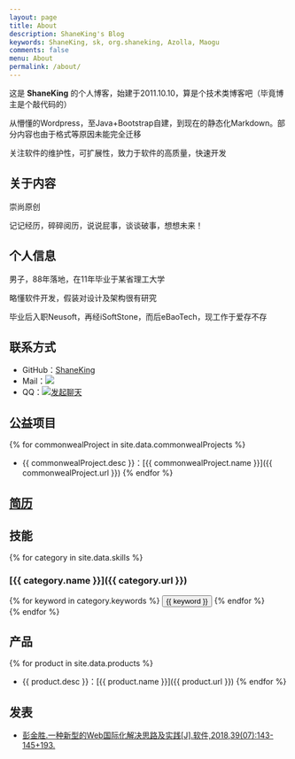 ```yaml
---
layout: page
title: About
description: ShaneKing's Blog
keywords: ShaneKing, sk, org.shaneking, Azolla, Maogu
comments: false
menu: About
permalink: /about/
---
```


这是 **ShaneKing** 的个人博客，始建于2011.10.10，算是个技术类博客吧（毕竟博主是个敲代码的）

从懵懂的Wordpress，至Java+Bootstrap自建，到现在的静态化Markdown。部分内容也由于格式等原因未能完全迁移

关注软件的维护性，可扩展性，致力于软件的高质量，快速开发

## 关于内容
崇尚原创

记记经历，碎碎阅历，说说屁事，谈谈破事，想想未来！


## 个人信息
男子，88年落地，在11年毕业于某省理工大学

略懂软件开发，假装对设计及架构很有研究

毕业后入职Neusoft，再经iSoftStone，而后eBaoTech，现工作于爱存不存


## 联系方式
* GitHub：[ShaneKing](https://github.com/ShaneKing)
* Mail：<a target="_blank" href="http://mail.qq.com/cgi-bin/qm_share?t=qm_mailme&email=5NXW19fX1dLR3KSVlcqHi4k" style="text-decoration:none;"><img src="http://rescdn.qqmail.com/zh_CN/htmledition/images/function/qm_open/ico_mailme_01.png"/></a>
* QQ：<a target="_blank" href="http://wpa.qq.com/msgrd?v=3&uin=123331658&site=qq&menu=yes"><img border="0" src="http://wpa.qq.com/pa?p=2:123331658:51" alt="发起聊天" title="发起聊天"/></a>


## 公益项目
{% for commonwealProject in site.data.commonwealProjects %}
* {{ commonwealProject.desc }}：[{{ commonwealProject.name }}]({{ commonwealProject.url }})
{% endfor %}


## [简历](http://resume.qmail.com/sk/y6yYXbQSiDs)


## 技能
{% for category in site.data.skills %}
### [{{ category.name }}]({{ category.url }})
<div class="btn-inline">
{% for keyword in category.keywords %}
<button class="btn btn-outline" type="button">{{ keyword }}</button>
{% endfor %}
</div>
{% endfor %}


## 产品
{% for product in site.data.products %}
* {{ product.desc }}：[{{ product.name }}]({{ product.url }})
{% endfor %}


## 发表
- [彭金胜.一种新型的Web国际化解决思路及实践[J].软件,2018,39(07):143-145+193.](http://kns.cnki.net/KCMS/detail/detail.aspx?dbcode=CJFQ&dbname=CJFDLAST2018&filename=RJZZ201807030&v=MDM1MzlCTnlmUmRMRzRIOW5NcUk5R1pJUjhlWDFMdXhZUzdEaDFUM3FUcldNMUZyQ1VSTE9mWStkckZ5emhVYnI=)
